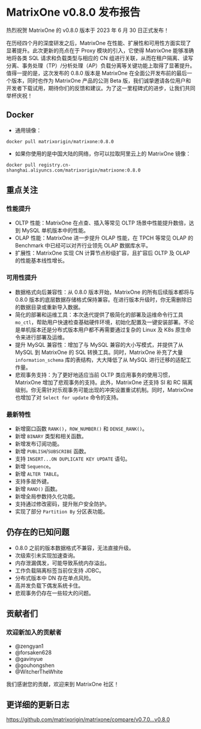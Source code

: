 # **MatrixOne v0.8.0 发布报告**

热烈祝贺 MatrixOne 的 v0.8.0 版本于 2023 年 6 月 30 日正式发布！

在历经四个月的深度研发之后，MatrixOne 在性能、扩展性和可用性方面实现了显著提升。此次更新的亮点在于 Proxy 模块的引入，它使得 MatrixOne 能够准确地将各类 SQL 请求和负载类型与相应的 CN 组进行关联，从而在租户隔离、读写分离、事务处理（TP）/分析处理（AP）负载分离等关键功能上取得了显著提升。值得一提的是，这次发布的 0.8.0 版本是 MatrixOne 在全面公开发布前的最后一个版本，同时也作为 MatrixOne 产品的公测 Beta 版，我们诚挚邀请各位用户和开发者下载试用，期待你们的反馈和建议。为了这一里程碑式的进步，让我们共同举杯庆祝！

## Docker

- 通用镜像：

```
docker pull matrixorigin/matrixone:0.8.0
```

- 如果你使用的是中国大陆的网络，你可以拉取阿里云上的 MatrixOne 镜像：

```
docker pull registry.cn-shanghai.aliyuncs.com/matrixorigin/matrixone:0.8.0
```

## 重点关注

### 性能提升

- OLTP 性能：MatrixOne 在点查、插入等常见 OLTP 场景中性能提升数倍，达到 MySQL 单机版本中的性能。
- OLAP 性能：MatrixOne 进一步提升 OLAP 性能，在 TPCH 等常见 OLAP 的 Benchmark 中已经可以对齐行业领先 OLAP 数据库水平。
- 扩展性：MatrixOne 实现 CN 计算节点秒级扩容，且扩容后 OLTP 及 OLAP 的性能基本线性增长。

### 可用性提升

- 数据格式向后兼容性：从 0.8.0 版本开始，MatrixOne 的所有后续版本都将与 0.8.0 版本的底层数据存储格式保持兼容。在进行版本升级时，你无需删除旧的数据目录或重新导入数据。
- 简化的部署和运维工具：本次迭代提供了极简化的部署及运维命令行工具 `mo_ctl`，帮助用户快速检查基础硬件环境，初始化配置及一键安装部署。不论是单机版本还是分布式版本用户都不再需要通过复杂的 Linux 及 K8s 原生命令来进行部署及运维。
- 提升 MySQL 兼容性：增加了与 MySQL 兼容的大小写模式，并提供了从 MySQL 到 MatrixOne 的 SQL 转换工具。同时，MatrixOne 补充了大量 `information_schema` 库的表结构，大大降低了从 MySQL 进行迁移的适配工作量。
- 悲观事务支持：为了更好地适应当前 OLTP 类应用事务的使用习惯，MatrixOne 增加了悲观事务的支持。此外，MatrixOne 还支持 SI 和 RC 隔离级别。你无需针对乐观事务可能出现的冲突设置重试机制。同时，MatrixOne 也增加了对 `Select for update` 命令的支持。

### 最新特性

- 新增窗口函数 `RANK()`，`ROW_NUMBER()` 和 `DENSE_RANK()`。
- 新增 `BINARY` 类型和相关函数。
- 新增发布订阅功能。
- 新增 `PUBLISH`/`SUBSCRIBE` 函数。
- 支持 `INSERT...ON DUPLICATE KEY UPDATE` 语句。
- 新增 `Sequence`。
- 新增 `ALTER TABLE`。
- 支持多层外键。
- 新增 `RAND()` 函数。
- 新增全局参数持久化功能。
- 支持通过修改密码，提升账户安全防护。
- 实现了部分 `Partition By` 分区表功能。

## 仍存在的已知问题

- 0.8.0 之前的版本数据格式不兼容，无法直接升级。
- 次级索引未实现加速查询。
- 内存泄漏偶发，可能导致系统内存溢出。
- 工作负载隔离标签当前仅支持 JDBC。
- 分布式版本中 DN 存在单点风险。
- 高并发负载下偶发系统卡住。
- 悲观事务仍存在一些较大的问题。

## 贡献者们

### 欢迎新加入的贡献者

* @zengyan1
* @forsaken628
* @gavinyue
* @gouhongshen
* @WitcherTheWhite

我们感谢您的贡献，欢迎来到 MatrixOne 社区！

## 更详细的更新日志

<https://github.com/matrixorigin/matrixone/compare/v0.7.0...v0.8.0>
